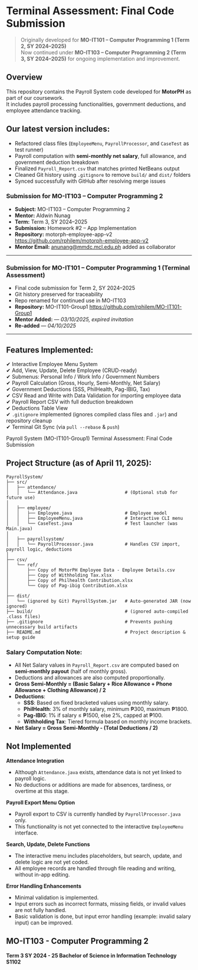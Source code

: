# Terminal Assessment: Final Code Submission

> Originally developed for **MO-IT101 – Computer Programming 1 (Term 2, SY 2024–2025)**  
> Now continued under **MO-IT103 – Computer Programming 2 (Term 3, SY 2024–2025)** for ongoing implementation and improvement.

## Overview  
This repository contains the Payroll System code developed for **MotorPH** as part of our coursework.  
It includes payroll processing functionalities, government deductions, and employee attendance tracking.  

## Our latest version includes:
- Refactored class files (`EmployeeMenu`, `PayrollProcessor`, and `CaseTest` as test runner)
- Payroll computation with **semi-monthly net salary**, full allowance, and government deduction breakdown
- Finalized `Payroll_Report.csv` that matches printed NetBeans output
- Cleaned Git history using `.gitignore` to remove `build/` and `dist/` folders
- Synced successfully with GitHub after resolving merge issues


### Submission for MO-IT103 – Computer Programming 2

- **Subject:** MO-IT103 – Computer Programming 2  
- **Mentor:** Aldwin Nunag  
- **Term:** Term 3, SY 2024–2025  
- **Submission:** Homework #2 – App Implementation  
- **Repository:** motorph-employee-app-v2 https://github.com/rphilem/motorph-employee-app-v2
- **Mentor Email:** anunang@mmdc.mcl.edu.ph added as collaborator  

---

### Submission for MO-IT101 – Computer Programming 1 (Terminal Assessment)

- Final code submission for Term 2, SY 2024–2025  
- Git history preserved for traceability  
- Repo renamed for continued use in MO-IT103
- **Repository:** MO-IT101-Group1 https://github.com/rphilem/MO-IT101-Group1
- **Mentor Added:** — *03/10/2025, expired invitation*
- **Re-added** — *04/10/2025*   

---

##  Features Implemented:

✔ Interactive Employee Menu System  
✔ Add, View, Update, Delete Employee (CRUD-ready)  
✔ Submenus: Personal Info / Work Info / Government Numbers  
✔ Payroll Calculation (Gross, Hourly, Semi-Monthly, Net Salary)  
✔ Government Deductions (SSS, PhilHealth, Pag-IBIG, Tax)  
✔ CSV Read and Write with Data Validation for importing employee data  
✔ Payroll Report CSV with full deduction breakdown  
✔ Deductions Table View  
✔ `.gitignore` implemented (ignores compiled class files and `.jar`) and repository cleanup  
✔ Terminal Git Sync (via `pull --rebase` & `push`)  


Payroll System (MO-IT101-Group1)
Terminal Assessment: Final Code Submission

## Project Structure (as of April 11, 2025):

```
PayrollSystem/
├── src/
│   ├── attendance/
│   │   └── Attendance.java                  # (Optional stub for future use)
│
│   ├── employee/
│   │   ├── Employee.java                    # Employee model
│   │   ├── EmployeeMenu.java                # Interactive CLI menu
│   │   └── CaseTest.java                    # Test launcher (was Main.java)
│
│   ├── payrollsystem/
│   │   └── PayrollProcessor.java            # Handles CSV import, payroll logic, deductions
│
├── csv/
│   └── ref/
│       ├── Copy of MotorPH Employee Data - Employee Details.csv
│       ├── Copy of Withholding Tax.xlsx
│       ├── Copy of Philhealth Contribution.xlsx
│       └── Copy of Pag-ibig Contribution.xlsx
│
├── dist/
│   └── (ignored by Git) PayrollSystem.jar   # Auto-generated JAR (now ignored)
├── build/                                   # (ignored auto-compiled .class files)
├── .gitignore                               # Prevents pushing unnecessary build artifacts
├── README.md                                # Project description & setup guide
```


### Salary Computation Note:
- All Net Salary values in `Payroll_Report.csv` are computed based on **semi-monthly payout** (half of monthly gross).
- Deductions and allowances are also computed proportionally.
- **Gross Semi-Monthly = (Basic Salary + Rice Allowance + Phone Allowance + Clothing Allowance) / 2**
- **Deductions**:
  - **SSS**: Based on fixed bracketed values using monthly salary.
  - **PhilHealth**: 3% of monthly salary, minimum ₱300, maximum ₱1800.
  - **Pag-IBIG**: 1% if salary ≤ ₱1500, else 2%, capped at ₱100.
  - **Withholding Tax**: Tiered formula based on monthly income brackets.
- **Net Salary = Gross Semi-Monthly - (Total Deductions / 2)**

## Not Implemented

**Attendance Integration**
- Although `Attendance.java` exists, attendance data is not yet linked to payroll logic.
- No deductions or additions are made for absences, tardiness, or overtime at this stage.

**Payroll Export Menu Option**
- Payroll export to CSV is currently handled by `PayrollProcessor.java` only.
- This functionality is not yet connected to the interactive `EmployeeMenu` interface.

**Search, Update, Delete Functions**
- The interactive menu includes placeholders, but search, update, and delete logic are not yet coded.
- All employee records are handled through file reading and writing, without in-app editing.

**Error Handling Enhancements**
- Minimal validation is implemented.
- Input errors such as incorrect formats, missing fields, or invalid values are not fully handled.
- Basic validation is done, but input error handling (example: invalid salary input) can be improved.

## MO-IT103 - Computer Programming 2
**Term 3  SY 2024 - 25  Bachelor of Science in Information Technology  S1102**
